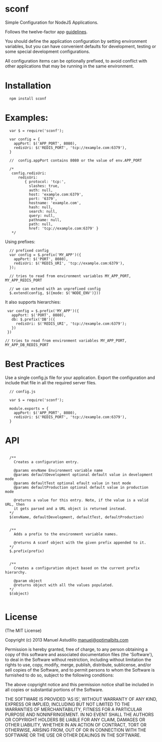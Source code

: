 sconf
=====

Simple Configuration for NodeJS Applications.

Follows the twelve-factor app [guidelines](http://www.12factor.net/config).

You should define the application configuration by setting environment variables, 
but you can have convenient defaults for development, testing or some special
development configurations.

All configuration items can be optionally prefixed, to avoid conflict with
other applications that may be running in the same environment.

Installation
============

```
  npm install sconf
```

Examples:
=========

```
  var $ = require('sconf');

  var config = {
    appPort: $('APP_PORT', 8080),
    redisUri: $('REDIS_PORT', 'tcp://example.com:6379'),
  }
  
  //  config.appPort contains 8080 or the value of env.APP_PORT
  
  /*
   config.redisUri:
      redisUri:
         { protocol: 'tcp:',
           slashes: true,
           auth: null,
           host: 'example.com:6379',
           port: '6379',
           hostname: 'example.com',
           hash: null,
           search: null,
           query: null,
           pathname: null,
           path: null,
           href: 'tcp://example.com:6379' }
   */
```

Using prefixes:

```
  // prefixed config
  var config = $.prefix('MY_APP')({
    appPort: $('PORT', 8080),
    redisUri: $('REDIS_URI', 'tcp://example.com:6379'),
  });
  
  // tries to read from environment variables MY_APP_PORT, MY_APP_REDIS_PORT

  // we can extend with an unprefixed config
  $.extend(config, $({mode: $('NODE_ENV')}))  
```

It also supports hierarchies:

```
 var config = $.prefix('MY_APP')({
   appPort: $('PORT', 8080),
   db: $.prefix('DB')({
     redisUri: $('REDIS_URI', 'tcp://example.com:6379');
   })
 })
 
// tries to read from environment variables MY_APP_PORT, MY_APP_DB_REDIS_PORT
```

Best Practices
==============

Use a single config.js file for your application. Export the configuration
and include that file in all the required server files.

```
  // config.js

  var $ = require('sconf');

  module.exports = {
    appPort: $('APP_PORT', 8080),
    redisUri: $('REDIS_PORT', 'tcp://example.com:6379'),
  }
```


API
===

```

  /**
    Creates a configuration entry. 
    
    @params envName Environment variable name
    @params defaultDevelopment optional default value in development mode
    @params defaultTest optional efault value in test mode
    @params defaultProduction optional default value in production mode
    
    @returns a value for this entry. Note, if the value is a valid URL, then
    it gets parsed and a URL object is returned instead.
  */
  $(envName, defaultDevelopment, defaultTest, defaultProduction)
  
  
  /**
    Adds a prefix to the environment variable names.
    
    @returns A sconf object with the given prefix appended to it.
  */
  $.prefix(prefix)
  
  
  /**
    Creates a configuration object based on the current prefix hierarchy.
    
    @param object
    @returns object with all the values populated.
  */
  $(object)
  

```


License
=======

(The MIT License)

Copyright (c) 2013 Manuel Astudillo manuel@optimalbits.com

Permission is hereby granted, free of charge, to any person obtaining a copy of this software and associated documentation files (the 'Software'), to deal in the Software without restriction, including without limitation the rights to use, copy, modify, merge, publish, distribute, sublicense, and/or sell copies of the Software, and to permit persons to whom the Software is furnished to do so, subject to the following conditions:

The above copyright notice and this permission notice shall be included in all copies or substantial portions of the Software.

THE SOFTWARE IS PROVIDED 'AS IS', WITHOUT WARRANTY OF ANY KIND, EXPRESS OR IMPLIED, INCLUDING BUT NOT LIMITED TO THE WARRANTIES OF MERCHANTABILITY, FITNESS FOR A PARTICULAR PURPOSE AND NONINFRINGEMENT. IN NO EVENT SHALL THE AUTHORS OR COPYRIGHT HOLDERS BE LIABLE FOR ANY CLAIM, DAMAGES OR OTHER LIABILITY, WHETHER IN AN ACTION OF CONTRACT, TORT OR OTHERWISE, ARISING FROM, OUT OF OR IN CONNECTION WITH THE SOFTWARE OR THE USE OR OTHER DEALINGS IN THE SOFTWARE.

